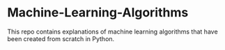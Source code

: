 # Machine-Learning-Algorithms

This repo contains explanations of machine learning algorithms that have been created from scratch in Python. 
